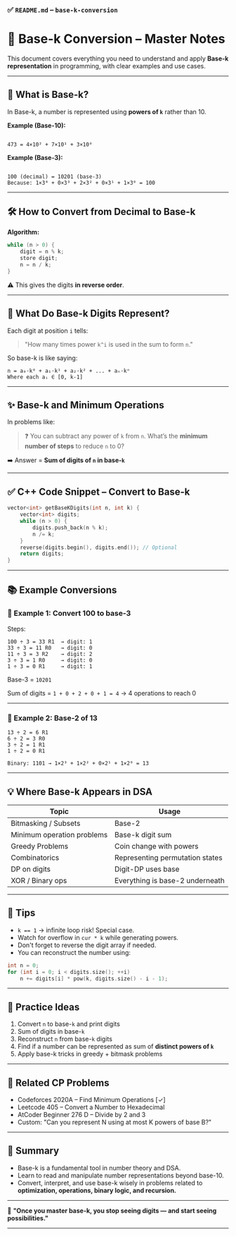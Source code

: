 ### ✅ `README.md` – `base-k-conversion`

# 🔢 Base-k Conversion – Master Notes

This document covers everything you need to understand and apply **Base-k representation** in programming, with clear examples and use cases.

---

## 📌 What is Base-k?

In Base-k, a number is represented using **powers of `k`** rather than 10.

**Example (Base-10):**
```

473 = 4×10² + 7×10¹ + 3×10⁰

```

**Example (Base-3):**
```

100 (decimal) = 10201 (base-3)
Because: 1×3⁴ + 0×3³ + 2×3² + 0×3¹ + 1×3⁰ = 100

````

---

## 🛠️ How to Convert from Decimal to Base-k

**Algorithm:**
```cpp
while (n > 0) {
    digit = n % k;
    store digit;
    n = n / k;
}
````

⚠️ This gives the digits **in reverse order**.

---

## 🧠 What Do Base-k Digits Represent?

Each digit at position `i` tells:

> "How many times power `k^i` is used in the sum to form `n`."

So base-k is like saying:

```
n = a₀·k⁰ + a₁·k¹ + a₂·k² + ... + aₙ·kⁿ
Where each aᵢ ∈ [0, k-1]
```

---

## ✨ Base-k and Minimum Operations

In problems like:

> ❓ You can subtract any power of `k` from `n`. What’s the **minimum number of steps** to reduce `n` to 0?

➡️ Answer = **Sum of digits of `n` in base-`k`**

---

## ✅ C++ Code Snippet – Convert to Base-k

```cpp
vector<int> getBaseKDigits(int n, int k) {
    vector<int> digits;
    while (n > 0) {
        digits.push_back(n % k);
        n /= k;
    }
    reverse(digits.begin(), digits.end()); // Optional
    return digits;
}
```

---

## 📚 Example Conversions

### 🔹 Example 1: Convert 100 to base-3

Steps:

```
100 ÷ 3 = 33 R1  → digit: 1
33 ÷ 3 = 11 R0   → digit: 0
11 ÷ 3 = 3 R2    → digit: 2
3 ÷ 3 = 1 R0     → digit: 0
1 ÷ 3 = 0 R1     → digit: 1
```

Base-3 = `10201`

Sum of digits = `1 + 0 + 2 + 0 + 1 = 4` → 4 operations to reach 0

---

### 🔹 Example 2: Base-2 of 13

```
13 ÷ 2 = 6 R1
6 ÷ 2 = 3 R0
3 ÷ 2 = 1 R1
1 ÷ 2 = 0 R1

Binary: 1101 → 1×2³ + 1×2² + 0×2¹ + 1×2⁰ = 13
```

---

## 💡 Where Base-k Appears in DSA

| Topic                      | Usage                           |
| -------------------------- | ------------------------------- |
| Bitmasking / Subsets       | Base-2                          |
| Minimum operation problems | Base-k digit sum                |
| Greedy Problems            | Coin change with powers         |
| Combinatorics              | Representing permutation states |
| DP on digits               | Digit-DP uses base              |
| XOR / Binary ops           | Everything is base-2 underneath |

---

## 🧠 Tips

* `k == 1` → infinite loop risk! Special case.
* Watch for overflow in `cur * k` while generating powers.
* Don't forget to reverse the digit array if needed.
* You can reconstruct the number using:

```cpp
int n = 0;
for (int i = 0; i < digits.size(); ++i)
    n += digits[i] * pow(k, digits.size() - i - 1);
```

---

## 🧪 Practice Ideas

1. Convert `n` to base-`k` and print digits
2. Sum of digits in base-`k`
3. Reconstruct `n` from base-`k` digits
4. Find if a number can be represented as sum of **distinct powers of `k`**
5. Apply base-k tricks in greedy + bitmask problems

---

## 🔗 Related CP Problems

* Codeforces 2020A – Find Minimum Operations \[✓]
* Leetcode 405 – Convert a Number to Hexadecimal
* AtCoder Beginner 276 D – Divide by 2 and 3
* Custom: "Can you represent N using at most K powers of base B?"

---

## 🏁 Summary

* Base-k is a fundamental tool in number theory and DSA.
* Learn to read and manipulate number representations beyond base-10.
* Convert, interpret, and use base-k wisely in problems related to **optimization, operations, binary logic, and recursion.**

---

🧠 **"Once you master base-k, you stop seeing digits — and start seeing possibilities."**


---